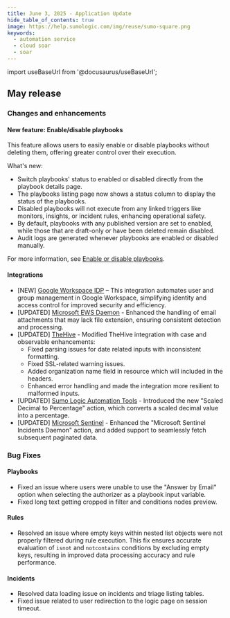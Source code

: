 ```yaml
---
title: June 3, 2025 - Application Update
hide_table_of_contents: true
image: https://help.sumologic.com/img/reuse/sumo-square.png
keywords:
  - automation service
  - cloud soar
  - soar
---
```


import useBaseUrl from '@docusaurus/useBaseUrl';

## May release

### Changes and enhancements

#### New feature: Enable/disable playbooks

This feature allows users to easily enable or disable playbooks without deleting them, offering greater control over their execution.

What's new:
* Switch playbooks' status to enabled or disabled directly from the playbook details page.
* The playbooks listing page now shows a status column to display the status of the playbooks.
* Disabled playbooks will not execute from any linked triggers like monitors, insights, or incident rules, enhancing operational safety.
* By default, playbooks with any published version are set to enabled, while those that are draft-only or have been deleted remain disabled.
* Audit logs are generated whenever playbooks are enabled or disabled manually.

For more information, see [Enable or disable playbooks](/docs/platform-services/automation-service/automation-service-playbooks/#enable-or-disable-playbooks).

#### Integrations

* [NEW] [Google Workspace IDP](/docs/platform-services/automation-service/app-central/integrations/google-workspace-idp/) – This integration automates user and group management in Google Workspace, simplifying identity and access control for improved security and efficiency.
* [UPDATED] [Microsoft EWS Daemon](/docs/platform-services/automation-service/app-central/integrations/microsoft-ews-daemon/) - Enhanced the handling of email attachments that may lack file extension, ensuring consistent detection and processing.
* [UPDATED] [TheHive](/docs/platform-services/automation-service/app-central/integrations/thehive/) - Modified TheHive integration with case and observable enhancements:
   * Fixed parsing issues for date related inputs with inconsistent formatting.
   * Fixed SSL-related warning issues.
   * Added organization name field in resource which will included in the headers.
   * Enhanced error handling and made the integration more resilient to malformed inputs.
* [UPDATED] [Sumo Logic Automation Tools](/docs/platform-services/automation-service/app-central/integrations/sumo-logic-automation-tools/) - Introduced the new "Scaled Decimal to Percentage" action, which converts a scaled decimal value into a percentage.
* [UPDATED] [Microsoft Sentinel](/docs/platform-services/automation-service/app-central/integrations/microsoft-sentinel/) - Enhanced the "Microsoft Sentinel Incidents Daemon" action, and added support to seamlessly fetch subsequent paginated data.

### Bug Fixes

#### Playbooks

* Fixed an issue where users were unable to use the "Answer by Email" option when selecting  the authorizer as a playbook input variable.
* Fixed long text getting cropped in filter and conditions nodes preview.

#### Rules

* Resolved an issue where empty keys within nested list objects were not properly filtered during rule execution. This fix ensures accurate evaluation of `isnot` and `notcontains` conditions by excluding empty keys, resulting in improved data processing accuracy and rule performance.

#### Incidents

* Resolved data loading issue on incidents and triage listing tables.
* Fixed issue related to user redirection to the logic page on session timeout.